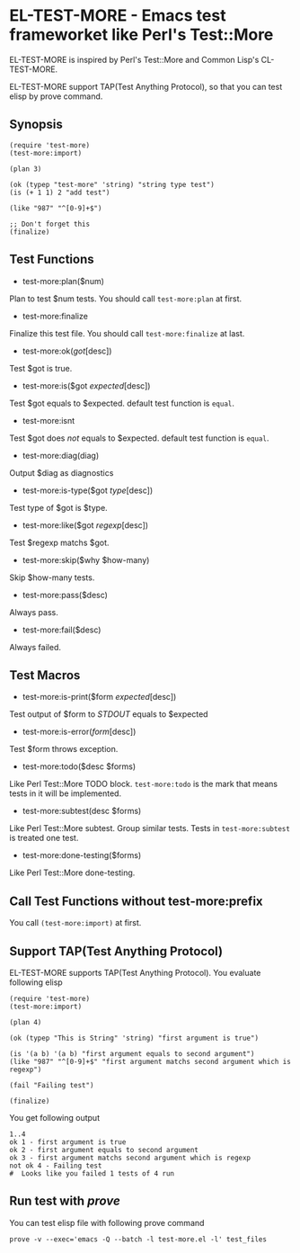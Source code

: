 # EL-TEST-MORE - Emacs test frameworket like Perl's Test::More
EL-TEST-MORE is inspired by Perl's Test::More and Common Lisp's CL-TEST-MORE.

EL-TEST-MORE support TAP(Test Anything Protocol), so that you can test elisp
by prove command.


## Synopsis

    (require 'test-more)
    (test-more:import)

    (plan 3)

    (ok (typep "test-more" 'string) "string type test")
    (is (+ 1 1) 2 "add test")

    (like "987" "^[0-9]+$")

    ;; Don't forget this
    (finalize)


## Test Functions

* test-more:plan($num)

Plan to test $num tests. You should call `test-more:plan` at first.

* test-more:finalize

Finalize this test file. You should call `test-more:finalize` at last.

* test-more:ok($got [$desc])

Test $got is true.

* test-more:is($got $expected [$desc])

Test $got equals to $expected. default test function is `equal`.

* test-more:isnt

Test $got does *not* equals to $expected. default test function is `equal`.

* test-more:diag(diag)

Output $diag as diagnostics

* test-more:is-type($got $type [$desc])

Test type of $got is $type.

* test-more:like($got $regexp [$desc])

Test $regexp matchs $got.

* test-more:skip($why $how-many)

Skip $how-many tests.

* test-more:pass($desc)

Always pass.

* test-more:fail($desc)

Always failed.


## Test Macros

* test-more:is-print($form $expected [$desc])

Test output of $form to *STDOUT* equals to $expected

* test-more:is-error($form [$desc])

Test $form throws exception.

* test-more:todo($desc $forms)

Like Perl Test::More TODO block.
`test-more:todo` is the mark that means tests in it will be implemented.

* test-more:subtest(desc $forms)

Like Perl Test::More subtest. Group similar tests.
Tests in `test-more:subtest` is treated one test.

* test-more:done-testing($forms)

Like Perl Test::More done-testing.


## Call Test Functions without test-more:prefix

You call `(test-more:import)` at first.


## Support TAP(Test Anything Protocol)

EL-TEST-MORE supports TAP(Test Anything Protocol).
You evaluate following elisp

    (require 'test-more)
    (test-more:import)

    (plan 4)

    (ok (typep "This is String" 'string) "first argument is true")

    (is '(a b) '(a b) "first argument equals to second argument")
    (like "987" "^[0-9]+$" "first argument matchs second argument which is regexp")

    (fail "Failing test")

    (finalize)

You get following output

    1..4
    ok 1 - first argument is true
    ok 2 - first argument equals to second argument
    ok 3 - first argument matchs second argument which is regexp
    not ok 4 - Failing test
    #  Looks like you failed 1 tests of 4 run

## Run test with *prove*

You can test elisp file with following prove command

    prove -v --exec='emacs -Q --batch -l test-more.el -l' test_files
